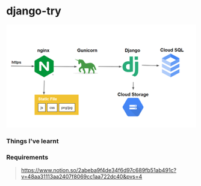 # django-try

![img](/readme/structure.png)

### Things I've learnt
>

### Requirements
>https://www.notion.so/2abeba9f4de34f6d97c689fb51ab491c?v=48aa31113aa2407f8069cc1aa722dc40&pvs=4
